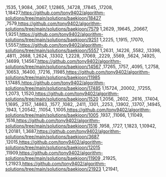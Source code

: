 ,1535,
1,9084,
,3067,
1,12865,
,14728,
,17845,
,17208,
1,18427,https://github.com/tony9402/algorithm-solutions/tree/main/solutions/baekjoon/18427
,7579,https://github.com/tony9402/algorithm-solutions/tree/main/solutions/baekjoon/7579
1,2629,
,19645,
,20667,
1,9251,https://github.com/tony9402/algorithm-solutions/tree/main/solutions/baekjoon/9251
1,2225,
1,1915,
,17070,
1,5557,https://github.com/tony9402/algorithm-solutions/tree/main/solutions/baekjoon/5557
1,2631,
,14226,
,5582,
,13398,
,4811,
,2688,
1,2624,
,13302,
1,2228,
,17069,
,2229,
,5569,
,5624,
,14925,
,14699,
1,14567,https://github.com/tony9402/algorithm-solutions/tree/main/solutions/baekjoon/14567
,17265,
,1757,
,4095,
1,2758,
,10653,
,16400,
,17216,
,11985,https://github.com/tony9402/algorithm-solutions/tree/main/solutions/baekjoon/11985
1,17485,https://github.com/tony9402/algorithm-solutions/tree/main/solutions/baekjoon/17485
1,15724,
,20002,
,17255,
1,2073,
1,1520,https://github.com/tony9402/algorithm-solutions/tree/main/solutions/baekjoon/1520
1,2056,
,2602,
,2616,
,17404,
1,1695,
,2157,
,14863,
,1577,
,1082,
,2411,
,1301,
,2253,
,13902,
,13707,
,14945,
,1943,
1,20542,
,11054,
1,1005,https://github.com/tony9402/algorithm-solutions/tree/main/solutions/baekjoon/1005
,1937,
,11066,
1,11049,
,1516,https://github.com/tony9402/algorithm-solutions/tree/main/solutions/baekjoon/1516
,1958,
,1727,
1,1823,
1,10942,
1,20181,
1,3687,https://github.com/tony9402/algorithm-solutions/tree/main/solutions/baekjoon/3687
,12015,https://github.com/tony9402/algorithm-solutions/tree/main/solutions/baekjoon/12015
,11909,https://github.com/tony9402/algorithm-solutions/tree/main/solutions/baekjoon/11909
,21925,
1,21923,https://github.com/tony9402/algorithm-solutions/tree/main/solutions/baekjoon/21923
1,21941,
